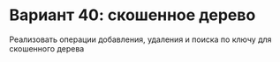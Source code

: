 # Вариант 40: скошенное дерево
Реализовать операции добавления, удаления и поиска по ключу для скошенного дерева
